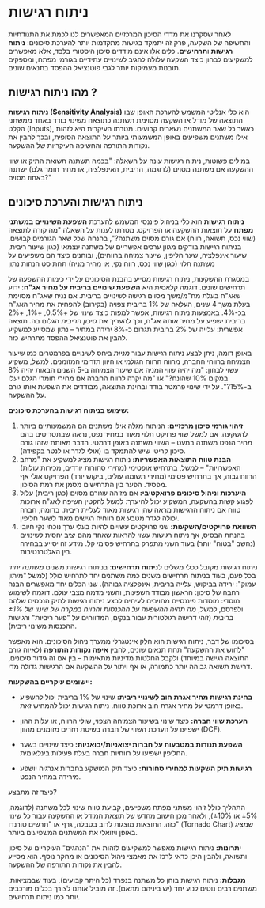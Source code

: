 # ניתוח רגישות

לאחר שסקרנו את מדדי הסיכון המרכזיים המאפשרים לנו לכמת את התנודתיות והחשיפה של השקעה, פרק זה יתמקד בגישות מתקדמות יותר להערכת סיכונים: **ניתוח רגישות** ו**תרחישים**. כלים אלו אינם מודדים סיכון היסטורי בלבד, אלא מאפשרים למשקיעים לבחון כיצד השקעה עלולה להגיב לשינויים עתידיים בגורמי מפתח, ומספקים תובנות מעמיקות יותר לגבי פוטנציאל ההפסד בתנאים שונים.

## מהו ניתוח רגישות ?

**ניתוח רגישות (Sensitivity Analysis)** הוא כלי אנליטי המשמש להערכת האופן שבו התוצאה של מודל או השקעה מסוימת תשתנה כתוצאה משינוי בודד באחד ממשתני הקלט (Inputs), כאשר כל שאר המשתנים נשארים קבועים. מטרתו העיקרית היא לזהות אילו משתנים משפיעים באופן המשמעותי ביותר על התוצאה הסופית, ובכך להבין את נקודות התורפה והחשיפה העיקריות של ההשקעה.

במילים פשוטות, ניתוח רגישות עונה על השאלה: "בכמה תשתנה תשואת התיק או שווי ההשקעה אם משתנה מסוים (לדוגמה, הריבית, האינפלציה, או מחיר חומר גלם) ישתנה באחוז מסוים?"

## ניתוח רגישות והערכת סיכונים

**ניתוח רגישות** הוא כלי בניהול פיננסי המשמש להערכת **השפעת השינויים במשתני מפתח** על תוצאות ההשקעה או הפרויקט. מטרתו לענות על השאלה "מה קורה לתוצאה (שווי נכס, תשואה, רווח) אם גורם מסוים משתנה?", בהנחה שכל שאר הגורמים קבועים. בניתוח רגישות בודקים מגוון ערכים אפשריים של משתנה עצמאי (כגון שיעור ריבית, שיעור אינפלציה, שער חליפין, שיעור צמיחה ברווחים), ובוחנים כיצד הם משפיעים על משתנה תלוי (כגון שווי נכס, רווח נקי, או מחיר מניה) תחת סט הנחות נתון

במסגרת ההשקעות, ניתוח רגישות מסייע בהבנת הסיכונים על ידי כימות ההשפעה של תרחישים שונים. דוגמה קלאסית היא **השפעת שינויים בריבית על מחיר אג"ח**: ידוע שאג"ח בעלת מח"מ/משך מסוים רגישה לשינויים בריבית. אם נניח שאג"ח מסוימת בעלת משך 4 שנים, העלאה של 1% בריבית צפויה (בקירוב) להפחית את מחיר האג"ח בכ-4%. באמצעות ניתוח רגישות, אפשר למפות כיצד שינוי של +0.5%, +1%, +2% בריבית ישפיע על מחיר אותה אג"ח, וכך להעריך את *סיכון הריבית* הגלום בה. תוצאה אפשרית: עלייה של 2% בריבית תגרום כ-8% ירידה במחיר – נתון שמסייע למשקיע להבין את פוטנציאל ההפסד מתרחיש כזה.

באופן דומה, ניתן לבצע ניתוח רגישות עבור *מניות* ביחס לשינויים בפרמטרים כמו שיעור הצמיחה ברווחי החברה, מרווח הרווח הגולמי או היוון תזרימי המזומנים. למשל, משקיע עשוי לבחון: "מה יהיה שווי המניה אם שיעור הצמיחה ב-5 השנים הבאות יהיה 8% במקום 10% שהונח?" או "מה יקרה לרווח החברה אם מחירי חומרי הגלם יעלו ב-15%?". על ידי שינוי פרמטר בודד ובחינת התוצאה, מבודדים את השפעת אותו גורם על ההשקעה.

**שימוש בניתוח רגישות בהערכת סיכונים:**

1. **זיהוי גורמי סיכון מרכזיים:** הניתוח מגלה אילו משתנים הם המשמעותיים ביותר להשקעה. אם למשל שווי פרויקט תלוי מאוד במחיר נפט, נראה שבתסריטים בהם מחיר הנפט משתנה במעט – השווי משתנה באופן דרמטי. הדבר מאותת שזהו גורם סיכון קריטי שיש להתמקד בו (אולי לגדר או לנטר בקפידה).
2. **הבנת טווח התוצאות האפשריות:** ניתוח רגישות מציג למשקיע את "מרחב האפשרויות" – למשל, בתרחיש אופטימי (מחירי סחורות יורדים, מכירות עולות) הרווח גבוה, אך בתרחיש פסימי (מחירי תשומה עולים, ביקוש יורד) הפרויקט אולי אף מפסיד. הפער בין התרחישים מסמן את רמת הסיכון.
3. **היערכות וניהול סיכונים פרואקטיבי:** אם מזוהה שגורם מסוים (כגון ריבית) עלול לפגוע קשות בהשקעה, המשקיע יכול להיערך: למשל להקטין חשיפה לאג"ח ארוכות טווח אם ניתוח הרגישות מראה שהן רגישות מאוד לעליית ריבית. בדומה, חברה יכולה לגדר מטבע אם רווחיה רגישים מאוד לשער חליפין.
4. **השוואת פרויקטים/השקעות:** שני פרויקטים עשויים להיות בעלי ערך נוכחי נקי חיובי בהנחת הבסיס, אך ניתוח רגישות עשוי להראות שאחד מהם יציב יחסית לשינויים (נחשב "בטוח" יותר) בעוד השני מתפרק בתרחיש פסימי קל. מידע זה יסייע בבחירה בין האלטרנטיבות.

ניתוח רגישות מקובל ככלי משלים ל**ניתוח תרחישים**: בניתוח רגישות משנים *משתנה יחיד* בכל פעם, בעוד בניתוח תרחישים משנים כמה משתנים יחד לתרחיש כולל (למשל "מיתון עמוק": ירידה בביקוש, עלייה בריבית, אינפלציה גבוהה). שני הכלים יחד מאפשרים הבנה רחבה של סיכון: הראשון מבודד השפעות, והשני מדמה מצבי עולם. דוגמה לשימוש מוסדי: מוסדות פיננסיים מחויבים לעיתים לבצע ניתוח רגישות לתיק הנכסים שלהם ולפרסם, למשל, *מה תהיה ההשפעה על ההכנסות והרווח במקרה של שינוי של ±1% בריבית* (זוהי דרישה רגולטורית עבור בנקים, המדווחים על "פער ריביות" ורגישות ההכנסות משינוי ריבית).

בסיכומו של דבר, ניתוח רגישות הוא חלק אינטגרלי ממערך ניהול הסיכונים. הוא מאפשר "לחוש את ההשקעה" תחת תנאים שונים, להבין **איפה נקודות התורפה** (לאיזה גורם התוצאה רגישה במיוחד) ולקבל החלטות מדיניות מתאימות – בין אם זה גידור סיכונים, דרישת תשואה גבוהה יותר כתמורה, או אף ויתור על ההשקעה אם הרגישות גדולה מדי.


**יישומים עיקריים בהשקעות:**

- **בחינת רגישות מחיר אגרת חוב לשינויי ריבית:** שינוי של 1% בריבית יכול להשפיע באופן דרמטי על מחיר אגרת חוב ארוכת טווח. ניתוח רגישות יכול להמחיש זאת.
    
- **הערכת שווי חברה:** כיצד שינוי בשיעור הצמיחה הצפוי, שולי הרווח, או עלות ההון ישפיעו על הערכת השווי של חברה בשיטת תזרים מזומנים מהוון (DCF).
    
- **השפעת תנודות במטבעות על חברות יצואניות/יבואניות:** כיצד שינויים בשער החליפין ישפיעו על רווחיות חברה בעלת פעילות בינלאומית.
    
- **רגישות תיק השקעות למחירי סחורות:** כיצד תיק המושקע בחברות אנרגיה יושפע מירידה במחיר הנפט.
    

כיצד זה מתבצע?

התהליך כולל זיהוי משתני מפתח משפיעים, קביעת טווח שינוי לכל משתנה (לדוגמה, ±5% או ±10%), ולאחר מכן חישוב מחדש של תוצאת המודל או ההשקעה עבור כל שינוי כזה. התוצאות מוצגות לרוב בטבלה, גרף או "תרשים טורנדו" (Tornado Chart) שמציג באופן ויזואלי את המשתנים המשפיעים ביותר.

**יתרונות:** ניתוח רגישות מאפשר למשקיעים לזהות את "הנהגים" העיקריים של סיכון ותשואה, ולהבין היכן כדאי לרכז את מאמצי ניהול הסיכונים או מחקר נוסף. הוא מסייע להבין את נקודות התורפה של ההשקעה.

**מגבלות:** ניתוח רגישות בוחן כל משתנה בנפרד (כל היתר קבועים), בעוד שבמציאות, משתנים רבים נוטים לנוע יחד (יש ביניהם מתאם). זה מוביל אותנו לצורך בכלים מורכבים יותר כמו ניתוח תרחישים.
